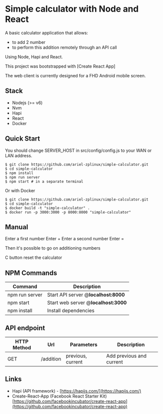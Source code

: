 # Simple calculator with Node and React

A basic calculator application that allows:

- to add 2 number
- to perform this addition remotely through an API call

Using Node, Hapi and React.

This project was bootstrapped with [Create React App]

The web client is currently designed for a FHD Android mobile screen. 


Stack
-----

- Nodejs (>= v6)
- Nvm
- Hapi
- React
- Docker

Quick Start
-----------

You should change SERVER_HOST in src/config/config.js to your WAN or LAN address.

```shell
$ git clone https://github.com/ariel-zplinux/simple-calculator.git
$ cd simple-calculator
$ npm install
$ npm run server
$ npm start # in a separate terminal
```

Or with Docker

```shell
$ git clone https://github.com/ariel-zplinux/simple-calculator.git
$ cd simple-calculator
$ docker build -t "simple-calculator" .
$ docker run -p 3000:3000 -p 8000:8000 "simple-calculator" 
```

Manual
------

Enter a first number
Enter +
Enter a second number
Enter =

Then it's possible to go on additioning numbers

C button reset the calculator


NPM Commands
------------

|Command|Description|
|---|---|
|npm run server|Start API server @**localhost:8000**| 
|npm start|Start web server @**localhost:3000**| 
|npm install|Install dependencies |

API endpoint
-------------

|HTTP Method|Url|Parameters|Description|
|---|---|---|---|
|GET|/addition|previous, current|Add previous and current|


Links
-----

- Hapi (API framework) - [https://hapijs.com/](https://hapijs.com/)
- Create-React-App (Facebook React Starter Kit) [https://github.com/facebookincubator/create-react-app](https://github.com/facebookincubator/create-react-app)


